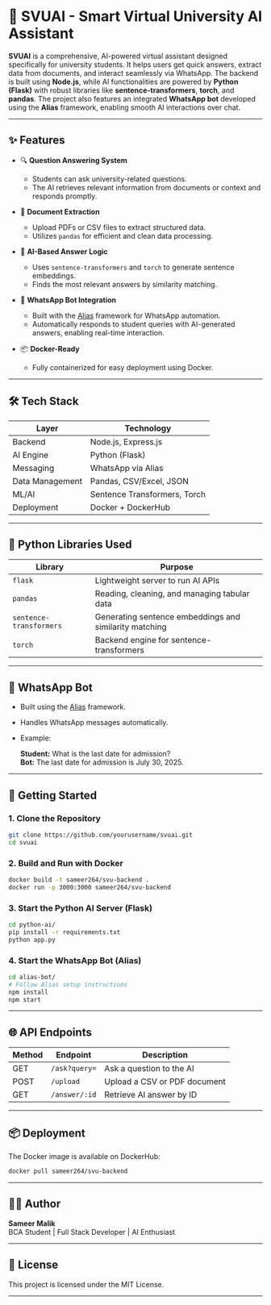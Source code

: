 # 🤖 SVUAI - Smart Virtual University AI Assistant

**SVUAI** is a comprehensive, AI-powered virtual assistant designed specifically for university students. It helps users get quick answers, extract data from documents, and interact seamlessly via WhatsApp. The backend is built using **Node.js**, while AI functionalities are powered by **Python (Flask)** with robust libraries like **sentence-transformers**, **torch**, and **pandas**. The project also features an integrated **WhatsApp bot** developed using the **Alias** framework, enabling smooth AI interactions over chat.

---

## ✨ Features

- 🔍 **Question Answering System**
  - Students can ask university-related questions.
  - The AI retrieves relevant information from documents or context and responds promptly.

- 📄 **Document Extraction**
  - Upload PDFs or CSV files to extract structured data.
  - Utilizes `pandas` for efficient and clean data processing.

- 🤖 **AI-Based Answer Logic**
  - Uses `sentence-transformers` and `torch` to generate sentence embeddings.
  - Finds the most relevant answers by similarity matching.

- 💬 **WhatsApp Bot Integration**
  - Built with the [Alias](https://github.com/alias/bot) framework for WhatsApp automation.
  - Automatically responds to student queries with AI-generated answers, enabling real-time interaction.

- 📦 **Docker-Ready**
  - Fully containerized for easy deployment using Docker.

---

## 🛠️ Tech Stack

| Layer             | Technology                                    |
|------------------|----------------------------------------------|
| Backend           | Node.js, Express.js                         |
| AI Engine         | Python (Flask)                              |
| Messaging         | WhatsApp via Alias                          |
| Data Management   | Pandas, CSV/Excel, JSON                      |
| ML/AI             | Sentence Transformers, Torch                  |
| Deployment        | Docker + DockerHub                          |

---

## 🧰 Python Libraries Used

| Library                | Purpose                                              |
|-----------------------|------------------------------------------------------|
| `flask`               | Lightweight server to run AI APIs                     |
| `pandas`              | Reading, cleaning, and managing tabular data        |
| `sentence-transformers` | Generating sentence embeddings and similarity matching |
| `torch`               | Backend engine for sentence-transformers             |

---

## 📱 WhatsApp Bot

- Built using the [Alias](https://github.com/alias/bot) framework.
- Handles WhatsApp messages automatically.
- Example:
  
  **Student:** What is the last date for admission?  
  **Bot:** The last date for admission is July 30, 2025.

---

## 🚀 Getting Started

### 1. Clone the Repository

```bash
git clone https://github.com/yourusername/svuai.git
cd svuai
```

### 2. Build and Run with Docker

```bash
docker build -t sameer264/svu-backend .
docker run -p 3000:3000 sameer264/svu-backend
```

### 3. Start the Python AI Server (Flask)

```bash
cd python-ai/
pip install -r requirements.txt
python app.py
```

### 4. Start the WhatsApp Bot (Alias)

```bash
cd alias-bot/
# Follow Alias setup instructions
npm install
npm start
```

---

## 🌐 API Endpoints

| Method | Endpoint | Description |
|---------|------------|--------------|
| GET     | `/ask?query=` | Ask a question to the AI |
| POST    | `/upload`      | Upload a CSV or PDF document |
| GET     | `/answer/:id`   | Retrieve AI answer by ID |

---

## 📦 Deployment

The Docker image is available on DockerHub:

```bash
docker pull sameer264/svu-backend
```

---

## 👨‍💻 Author

**Sameer Malik**  
BCA Student | Full Stack Developer | AI Enthusiast

---

## 📜 License

This project is licensed under the MIT License.

---
